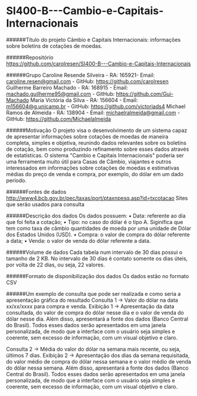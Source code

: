 # SI400-B---Cambio-e-Capitais-Internacionais

######Título do projeto 
Câmbio e Capitais Internacionais: informações sobre boletins de cotações de moedas.

######Repositório  
https://github.com/carolresen/SI400-B---Cambio-e-Capitais-Internacionais

######Grupo
Caroline Resende Silveira - RA: 165921- Email: caroline.resen@gmail.com - GitHub: https://github.com/carolresen
Guilherme Barreiro Machado - RA: 168915 - Email: machado.guilherme95@gmail.com - GitHub: https://github.com/Gui-Machado
Maria Victória da Silva - RA: 156604 -  Email: m156604@g.unicamp.br - GitHub: https://github.com/victoriads4
Michael Ramos de Almeida - RA: 138904 -  Email: michaelralmeida@gmail.com - GitHub: https://github.com/Michaelalmeida

######Motivação
O projeto visa o desenvolvimento de um sistema capaz de apresentar informações sobre cotações de moedas de maneira completa, simples e objetiva, reunindo dados relevantes sobre os boletins de cotação, bem como produzindo refinamento sobre esses dados através de estatísticas. O sistema "Cambio e Capitais Internacionais" poderia ser uma ferramenta muito útil para Casas de Câmbio, viajantes e outros interessados em informações sobre cotações de moedas e estimativas médias do preço de venda e compra, por exemplo, do dólar em um dado período.

######Fontes de dados
http://www4.bcb.gov.br/pec/taxas/port/ptaxnpesq.asp?id=txcotacao
Sites que serão usados para consulta

######Descrição dos dados
Os dados possuem: 
 • Data: referente ao dia que foi feita a cotação;
 • Tipo: no caso do dólar é o tipo A. Siginifica que tem como taxa de câmbio quantidades de moeda por uma unidade de Dólar dos Estados Unidos (USD).
 • Compra: o valor de compra do dólar referente a data;
 • Venda: o valor de venda do dólar referente a data.

######Volume de dados
Cada tabela num intervalo de 30 dias possui o tamanho de 2 KB. No intervalo de 30 dias é contato somente os dias úteis, por volta de 22 dias, ou seja, 22 valores.

######Formato de disponibilização dos dados
Os dados estão no formato CSV

######Um exemplo de consulta que pode ser realizada e como seria a apresentação gráfica do resultado
Consulta 1 -> Valor do dólar na data xx/xx/xxxx para compra e venda.
Exibição 1 -> Apresentação da data consultada, do valor de compra do dólar nesse dia e o valor de venda do dólar nesse dia. Além disso, apresentará a fonte dos dados (Banco Central do Brasil). Todos esses dados serão apresentados em uma janela personalizada, de modo que a interface com o usuário seja simples e coerente, sem excesso de informação, com um visual objetivo e claro.

Consulta 2 -> Média do valor do dólar na semana mais recente, ou seja, últimos 7 dias.
Exibição 2 -> Apresentação dos dias da semana requisitada, do valor médio de compra do dólar nessa semana e o valor médio de venda do dólar nessa semana. Além disso, apresentará a fonte dos dados (Banco Central do Brasil). Todos esses dados serão apresentados em uma janela personalizada, de modo que a interface com o usuário seja simples e coerente, sem excesso de informação, com um visual objetivo e claro.
